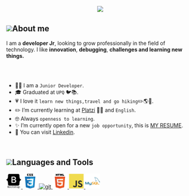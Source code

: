 <!--
**CynAdriana/CynAdriana** is a ✨ _special_ ✨ repository because its `README.md` (this file) appears on your GitHub profile.

Here are some ideas to get you started:

- 🔭 I’m currently working on ...
- 🌱 I’m currently learning ...
- 👯 I’m looking to collaborate on ...
- 🤔 I’m looking for help with ...
- 💬 Ask me about ...
- 📫 How to reach me: ...
- 😄 Pronouns: ...
- ⚡ Fun fact: ...
-->
<!---<h1 align="center">Hi , I'm Cynthia Rodriguez <img src="https://media.giphy.com/media/hvRJCLFzcasrR4ia7z/giphy.gif" width="35"></h1>--->


<p align="center">
  <img src="https://i.imgur.com/Vwlc2lg.gif" width="50%" />
	<h2><img src="https://media.giphy.com/media/hvRJCLFzcasrR4ia7z/giphy.gif" width="35">About me</h2>
</p>
<p>I am a <b>developer Jr</b>, looking to grow professionally in the field of technology. I like <b>innovation</b>, <b>debugging</b>, <b>challenges and learning new things.</b></p>
<br><br>

- 👩‍💻 I am a `Junior Developer`.
- 🎓 Graduated at `UPQ` 🐦📚.
- 💗 I love it `learn new things,travel and go hiking`✏️🌎🧗.
- ✏️ I’m currently learning at [Platzi](https://platzi.com/p/CynRodAd/) 💚🚀 and `English`.
- 🤓 Always `openness to learning`.
- ✨ I’m currently open for a new `job opportunity`, this is [MY RESUME](https://royal-kookaburra-cfc.notion.site/Cynthia-Adriana-Rodr-guez-Mart-nez-0a66f7bdb9894efc8abce3fcffcf4efc?pvs=4).
- 📧 You can visit [Linkedin](https://www.linkedin.com/in/cynthia-rodr%C3%ADguez-6b7a25189/).
<br>

<h2><img src="https://media.giphy.com/media/iJDtcUXJiWwNLupfF6/giphy.gif" width="60">Languages and Tools</h2>

<p align="left"> <a href="https://getbootstrap.com" target="_blank" rel="noreferrer"> <img src="https://raw.githubusercontent.com/devicons/devicon/master/icons/bootstrap/bootstrap-plain-wordmark.svg" alt="bootstrap" width="40" height="40"/> </a> <a href="https://www.cprogramming.com/" target="_blank" rel="noreferrer"></a> <a href="https://www.w3schools.com/cpp/" target="_blank" rel="noreferrer"> </a> <a href="https://www.w3schools.com/css/" target="_blank" rel="noreferrer"> <img src="https://raw.githubusercontent.com/devicons/devicon/master/icons/css3/css3-original-wordmark.svg" alt="css3" width="40" height="40"/> </a> <a href="https://git-scm.com/" target="_blank" rel="noreferrer"> <img src="https://www.vectorlogo.zone/logos/git-scm/git-scm-icon.svg" alt="git" width="40" height="40"/> </a> <a href="https://www.w3.org/html/" target="_blank" rel="noreferrer"> <img src="https://raw.githubusercontent.com/devicons/devicon/master/icons/html5/html5-original-wordmark.svg" alt="html5" width="40" height="40"/> </a> <a href="https://www.java.com" target="_blank" rel="noreferrer"> </a> <a href="https://developer.mozilla.org/en-US/docs/Web/JavaScript" target="_blank" rel="noreferrer"> <img src="https://raw.githubusercontent.com/devicons/devicon/master/icons/javascript/javascript-original.svg" alt="javascript" width="40" height="40"/> </a> <a href="https://www.linux.org/" target="_blank" rel="noreferrer"></a> <a href="https://www.mysql.com/" target="_blank" rel="noreferrer"> <img src="https://raw.githubusercontent.com/devicons/devicon/master/icons/mysql/mysql-original-wordmark.svg" alt="mysql" width="40" height="40"/> </a> </p><br>





